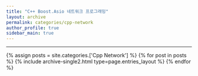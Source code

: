 ```yaml
---
title: "C++ Boost.Asio 네트워크 프로그래밍"
layout: archive
permalink: categories/cpp-network
author_profile: true
sidebar_main: true
---
```


<!-- 공백이 포함되어 있는 카테고리 이름의 경우 site.categories.['a b c'] 이런식으로! -->

***

{% assign posts = site.categories.['Cpp Network'] %}
{% for post in posts %} {% include archive-single2.html type=page.entries_layout %} {% endfor %}